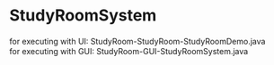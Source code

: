 # StudyRoomSystem

for executing with UI: StudyRoom-StudyRoom-StudyRoomDemo.java　　　　　　　　　　　　　　　　　　　　　　　　　　　　　　　　　　　
for executing with GUI: StudyRoom-GUI-StudyRoomSystem.java
